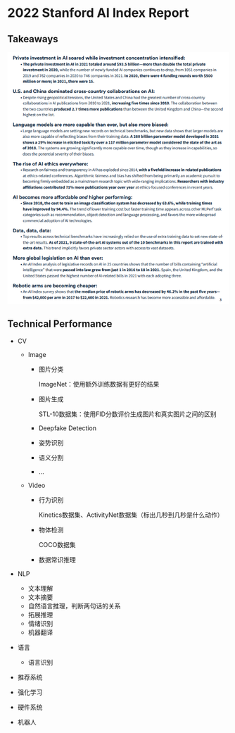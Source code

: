 # 2022 Stanford AI Index Report

## Takeaways

![image-20230503182040186](22-StanfordAIReport.assets/image-20230503182040186.png)

## Technical Performance

- CV

  - Image

    - 图片分类

      ImageNet：使用额外训练数据有更好的结果

    - 图片生成

      STL-10数据集：使用FID分数评价生成图片和真实图片之间的区别

    - Deepfake Detection

    - 姿势识别

    - 语义分割

    - ...

  - Video

    - 行为识别

      Kinetics数据集、ActivityNet数据集（标出几秒到几秒是什么动作）

    - 物体检测

      COCO数据集

    - 数据常识推理

- NLP

  - 文本理解
  - 文本摘要
  - 自然语言推理，判断两句话的关系
  - 拓展推理
  - 情绪识别
  - 机器翻译

- 语言

  - 语言识别

- 推荐系统

- 强化学习

- 硬件系统

- 机器人